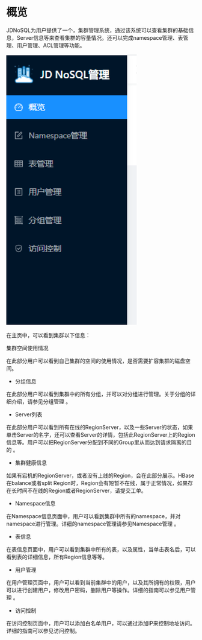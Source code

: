 # 概览

JDNoSQL为用户提供了一个，集群管理系统，通过该系统可以查看集群的基础信息，Server信息等来查看集群的容量情况。还可以完成namespace管理、表管理、用户管理、ACL管理等功能。

![Image text](../../image/30.png)

在主页中，可以看到集群以下信息：

集群空间使用情况

在此部分用户可以看到自己集群的空间的使用情况，是否需要扩容集群的磁盘空间。

* 分组信息

在此部分用户可以看到集群中的所有分组，并可以对分组进行管理。关于分组的详细介绍，请参见分组管理 。

* Server列表

在此部分用户可以看到所有在线的RegionServer，以及一些Server的状态，如果单击Server的名字，还可以查看Server的详情，包括此RegionServer上的Region信息等。用户可以把RegionServer分配到不同的Group里从而达到请求隔离的目的 。

* 集群健康信息

如果有宕机的RegionServer，或者没有上线的Region，会在此部分展示。HBase在balance或者split Region时，Region会有短暂不在线，属于正常情况，如果存在长时间不在线的Region或者RegionServer，请提交工单。

* Namespace信息

在Namespace信息页面中，用户可以看到集群中所有的namespace，并对namespace进行管理。详细的namespace管理请参见Namespace管理 。

* 表信息

在表信息页面中，用户可以看到集群中所有的表，以及属性，当单击表名后，可以看到表的详细信息，所有Region信息等等。

* 用户管理

在用户管理页面中，用户可以看到当前集群中的用户，以及其所拥有的权限，用户可以进行创建用户，修改用户密码，删除用户等操作。详细的指南可以参见用户管理 。

* 访问控制

在访问控制页面中，用户可以添加白名单用户，可以通过添加IP来控制地址访问。详细的指南可以参见访问控制。